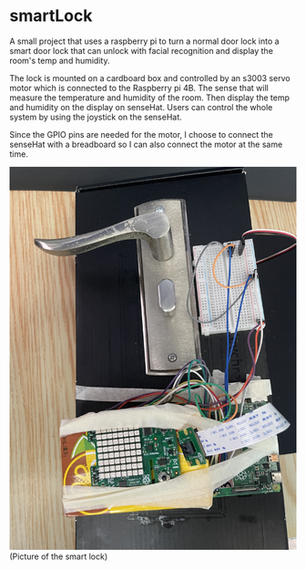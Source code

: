 # smartLock
A small project that uses a raspberry pi to turn a normal door lock into a smart door lock that can unlock with facial recognition and display the room's temp and humidity.


The lock is mounted on a cardboard box and controlled by an s3003 servo motor which is connected to the Raspberry pi 4B. The sense that will measure the temperature and humidity of the room. Then display the temp and humidity on the display on senseHat. Users can control the whole system by using the joystick on the senseHat.

Since the GPIO pins are needed for the motor, I choose to connect the senseHat with a breadboard so I can also connect the motor at the same time.

![alt text](https://github.com/ReasonablePie2000/smartLock/blob/master/image/lock_01.JPG)
(Picture of the smart lock)
